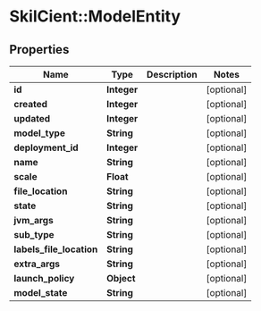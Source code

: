 # SkilCient::ModelEntity

## Properties
Name | Type | Description | Notes
------------ | ------------- | ------------- | -------------
**id** | **Integer** |  | [optional] 
**created** | **Integer** |  | [optional] 
**updated** | **Integer** |  | [optional] 
**model_type** | **String** |  | [optional] 
**deployment_id** | **Integer** |  | [optional] 
**name** | **String** |  | [optional] 
**scale** | **Float** |  | [optional] 
**file_location** | **String** |  | [optional] 
**state** | **String** |  | [optional] 
**jvm_args** | **String** |  | [optional] 
**sub_type** | **String** |  | [optional] 
**labels_file_location** | **String** |  | [optional] 
**extra_args** | **String** |  | [optional] 
**launch_policy** | **Object** |  | [optional] 
**model_state** | **String** |  | [optional] 


